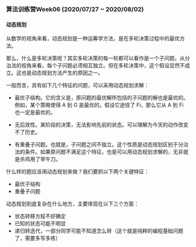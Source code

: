 ### 算法训练营Week06 (2020/07/27 ~ 2020/08/02)

#### 动态规划
从数学的视角来看，动态规划是一种运筹学方法，是在多轮决策过程中的最优方法。

那么，什么是多轮决策呢？其实多轮决策的每一轮都可以看作是一个子问题。从分治法的视角来看，每个子问题必须相互独立。但在多轮决策中，这个假设显然不成立。这也是动态规划方法产生的原因之一。

一般而言，具有如下几个特征的问题，可以采用动态规划求解：
- 最优子结构。它的含义是，原问题的最优解所包括的子问题的解也是最优的。例如，某个策略使得 A 到 G 是最优的。假设它途径了 Fi，那么它从 A 到 Fi 也一定是最优的。

- 无后效性。某阶段的决策，无法影响先前的状态。可以理解为今天的动作改变不了历史。

- 有重叠子问题。也就是，子问题之间不独立。这个性质是动态规划区别于分治法的条件。如果原问题不满足这个特征，也是可以用动态规划求解的，无非就是杀鸡用了宰牛刀。

什么样的题应该用动态规划来做？我们要抓以下两个关键特征：
- 最优子结构
- 重叠子问题

动态规划到底复杂在什么地方，主要体现在以下三个方面：
- 状态转移方程不好确定
- 已知的状态可能不明显
- 递归转迭代，一部分同学可能不知道怎么转（这个就是纯粹的编程基础问题了，需要多写多练）





